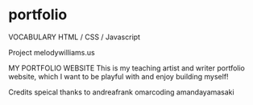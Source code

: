 # portfolio

VOCABULARY
HTML / CSS / Javascript

Project
melodywilliams.us

MY PORTFOLIO WEBSITE
This is my teaching artist and writer portfolio website, which I want to be playful with and enjoy building myself!

Credits
speical thanks to andreafrank omarcoding amandayamasaki
